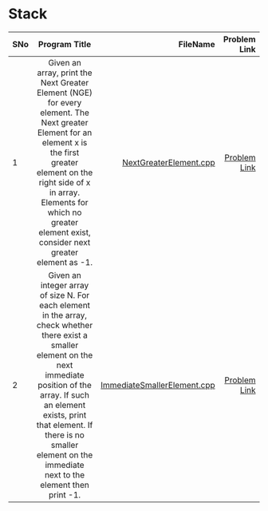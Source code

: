 # Stack
| SNo        | Program Title           | FileName  | Problem Link  |
| ------------- |:-------------:| -----:| -----:|
| 1     | Given an array, print the Next Greater Element (NGE) for every element. The Next greater Element for an element x is the first greater element on the right side of x in array. Elements for which no greater element exist, consider next greater element as -1. | [NextGreaterElement.cpp](https://github.com/AbhishekSinghMaverick/Stack/blob/master/NextGreaterElement.cpp) |[Problem Link](https://practice.geeksforgeeks.org/problems/next-larger-element/0)|
| 2     | Given an integer array of size N. For each element in the array, check whether there exist a smaller element on the next immediate position of the array. If such an element exists, print that element. If there is no smaller element on the immediate next to the element then print -1. | [ImmediateSmallerElement.cpp](https://github.com/AbhishekSinghMaverick/Stack/blob/master/NextGreaterElement.cpp) |[Problem Link](https://github.com/AbhishekSinghMaverick/Stack/blob/master/ImmediateSmallerElement.cpp)|

